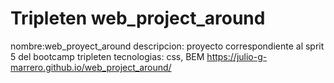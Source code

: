 # Tripleten web_project_around

nombre:web_proyect_around
descripcion: proyecto correspondiente al sprit 5 del bootcamp tripleten
tecnologias: css, BEM
https://julio-g-marrero.github.io/web_project_around/
